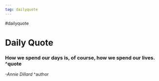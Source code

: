 ```yaml
---
tag: dailyquote
---
```


#dailyquote

# Daily Quote

### How we spend our days is, of course, how we spend our lives. ^quote
*-Annie Dillard* ^author
